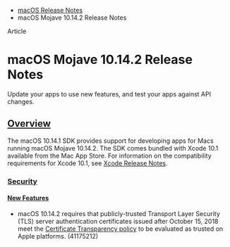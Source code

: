 - [macOS Release Notes](https://developer.apple.com/documentation/macos-release-notes)
- macOS Mojave 10.14.2 Release Notes

Article

# macOS Mojave 10.14.2 Release Notes

Update your apps to use new features, and test your apps against API changes.

## [Overview](https://developer.apple.com/documentation/macos-release-notes/macos-mojave-10_14_2-release-notes#overview)

The macOS 10.14.1 SDK provides support for developing apps for Macs running macOS Mojave 10.14.2. The SDK comes bundled with Xcode 10.1 available from the Mac App Store. For information on the compatibility requirements for Xcode 10.1, see [Xcode Release Notes](https://developer.apple.com/documentation/Xcode-Release-Notes).

### [Security](https://developer.apple.com/documentation/macos-release-notes/macos-mojave-10_14_2-release-notes#Security)

#### [New Features](https://developer.apple.com/documentation/macos-release-notes/macos-mojave-10_14_2-release-notes#New-Features)

- macOS 10.14.2 requires that publicly-trusted Transport Layer Security (TLS) server authentication certificates issued after October 15, 2018 meet the [Certificate Transparency policy](https://support.apple.com/kb/HT205280) to be evaluated as trusted on Apple platforms. (41175212)
